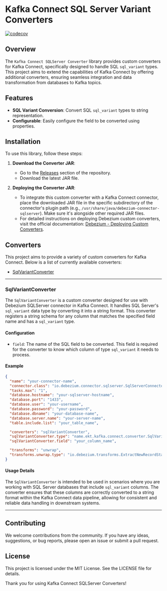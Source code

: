 # Kafka Connect SQL Server Variant Converters

[![codecov](https://codecov.io/gh/kartaltabak/kafka-connect-sqlserver-converters/graph/badge.svg?token=1KBH26O0DT)](https://codecov.io/gh/kartaltabak/kafka-connect-sqlserver-converters)

## Overview
The `Kafka Connect SQLServer Converter` library provides custom converters for Kafka Connect, specifically designed to handle SQL `sql_variant` types. This project aims to extend the capabilities of Kafka Connect by offering additional converters, ensuring seamless integration and data transformation from databases to Kafka topics.

## Features
- **SQL Variant Conversion**: Convert SQL `sql_variant` types to string representation.
- **Configurable**: Easily configure the field to be converted using properties.

## Installation
To use this library, follow these steps:

1. **Download the Converter JAR**:
    - Go to the [Releases](https://github.com/kartaltabak/kafka-connect-sqlserver-converters/releases) section of the repository.
    - Download the latest JAR file.

2. **Deploying the Converter JAR**:
    - To integrate this custom converter with a Kafka Connect connector, place the downloaded JAR file in the specific subdirectory of the connector's plugin path (e.g., `/usr/share/java/debezium-connector-sqlserver`). Make sure it's alongside other required JAR files.
    - For detailed instructions on deploying Debezium custom converters, visit the official documentation: [Debezium - Deploying Custom Converters](https://debezium.io/documentation/reference/stable/development/converters.html#deploying-a-debezium-custom-converter).

## Converters
This project aims to provide a variety of custom converters for Kafka Connect.
Below is a list of currently available converters:
* [SqlVariantConverter](#sqlvariantconverter)

---

### SqlVariantConverter

The `SqlVariantConverter` is a custom converter designed 
for use with Debezium SQLServer connector in Kafka Connect. 
It handles SQL Server's `sql_variant` data type 
by converting it into a string format. 
This converter registers a string schema for any column 
that matches the specified field name and has a `sql_variant` type.

#### Configuration

- `field`: The name of the SQL field to be converted.
  This field is required for the converter to know which column of type `sql_variant` it needs to process.

#### Example

```json
{
  "name": "your-connector-name",
  "connector.class": "io.debezium.connector.sqlserver.SqlServerConnector",
  "tasks.max": "1",
  "database.hostname": "your-sqlserver-hostname",
  "database.port": "1433",
  "database.user": "your-username",
  "database.password": "your-password",
  "database.dbname": "your-database-name",
  "database.server.name": "your-server-name",
  "table.include.list": "your_table_name",

  "converters": "sqlVariantConverter",
  "sqlVariantConverter.type": "name.ekt.kafka.connect.converter.SqlVariantConverter",
  "sqlVariantConverter.field": "your_column_name",

  "transforms": "unwrap",
  "transforms.unwrap.type": "io.debezium.transforms.ExtractNewRecordState"
}
```

#### Usage Details

The `SqlVariantConverter` is intended to be used in scenarios 
where you are working with SQL Server databases that include 
`sql_variant` columns. 
The converter ensures that these columns are correctly 
converted to a string format within the Kafka Connect data pipeline, 
allowing for consistent and reliable data handling in 
downstream systems.

---

## Contributing
We welcome contributions from the community.
If you have any ideas, suggestions, or bug reports, please open an issue or submit a pull request.

## License
This project is licensed under the MIT License. See the LICENSE file for details.

Thank you for using Kafka Connect SQLServer Converters!






